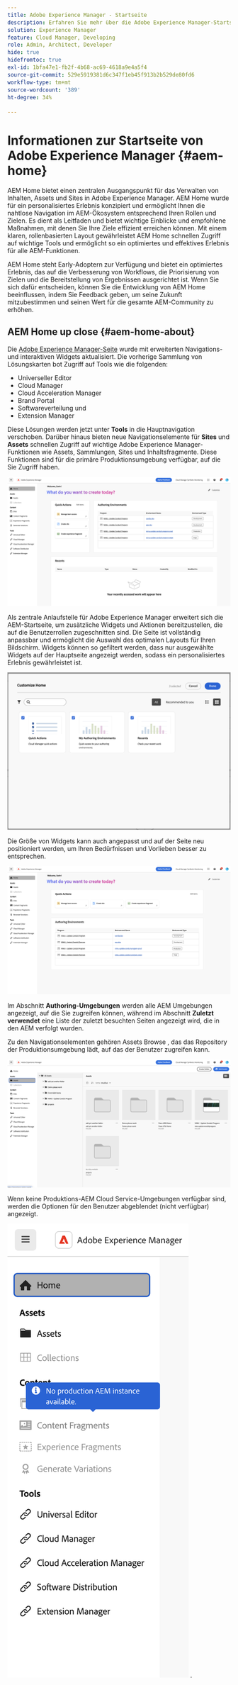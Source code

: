 ```yaml
---
title: Adobe Experience Manager - Startseite
description: Erfahren Sie mehr über die Adobe Experience Manager-Startseite.
solution: Experience Manager
feature: Cloud Manager, Developing
role: Admin, Architect, Developer
hide: true
hidefromtoc: true
exl-id: 1bfa47e1-fb2f-4b68-ac69-4618a9e4a5f4
source-git-commit: 529e5919381d6c347f1eb45f913b2b529de80fd6
workflow-type: tm+mt
source-wordcount: '389'
ht-degree: 34%

---
```


# Informationen zur Startseite von Adobe Experience Manager {#aem-home}

AEM Home bietet einen zentralen Ausgangspunkt für das Verwalten von Inhalten, Assets und Sites in Adobe Experience Manager. AEM Home wurde für ein personalisiertes Erlebnis konzipiert und ermöglicht Ihnen die nahtlose Navigation im AEM-Ökosystem entsprechend Ihren Rollen und Zielen. Es dient als Leitfaden und bietet wichtige Einblicke und empfohlene Maßnahmen, mit denen Sie Ihre Ziele effizient erreichen können. Mit einem klaren, rollenbasierten Layout gewährleistet AEM Home schnellen Zugriff auf wichtige Tools und ermöglicht so ein optimiertes und effektives Erlebnis für alle AEM-Funktionen.

AEM Home steht Early-Adoptern zur Verfügung und bietet ein optimiertes Erlebnis, das auf die Verbesserung von Workflows, die Priorisierung von Zielen und die Bereitstellung von Ergebnissen ausgerichtet ist. Wenn Sie sich dafür entscheiden, können Sie die Entwicklung von AEM Home beeinflussen, indem Sie Feedback geben, um seine Zukunft mitzubestimmen und seinen Wert für die gesamte AEM-Community zu erhöhen.

## AEM Home up close {#aem-home-about}

Die [Adobe Experience Manager-Seite](https://experience.adobe.com/#/experiencemanager) wurde mit erweiterten Navigations- und interaktiven Widgets aktualisiert. Die vorherige Sammlung von Lösungskarten bot Zugriff auf Tools wie die folgenden:

* Universeller Editor
* Cloud Manager
* Cloud Acceleration Manager
* Brand Portal
* Softwareverteilung und
* Extension Manager

Diese Lösungen werden jetzt unter **Tools** in die Hauptnavigation verschoben. Darüber hinaus bieten neue Navigationselemente für **Sites** und **Assets** schnellen Zugriff auf wichtige Adobe Experience Manager-Funktionen wie Assets, Sammlungen, Sites und Inhaltsfragmente. Diese Funktionen sind für die primäre Produktionsumgebung verfügbar, auf die Sie Zugriff haben.

![AEM Home-Umgebungen](/help/implementing/cloud-manager/assets/aem-home-author-environments.png)

Als zentrale Anlaufstelle für Adobe Experience Manager erweitert sich die AEM-Startseite, um zusätzliche Widgets und Aktionen bereitzustellen, die auf die Benutzerrollen zugeschnitten sind. Die Seite ist vollständig anpassbar und ermöglicht die Auswahl des optimalen Layouts für Ihren Bildschirm. Widgets können so gefiltert werden, dass nur ausgewählte Widgets auf der Hauptseite angezeigt werden, sodass ein personalisiertes Erlebnis gewährleistet ist.

![AEM Home customized](/help/implementing/cloud-manager/assets/aem-home-custom.png)

Die Größe von Widgets kann auch angepasst und auf der Seite neu positioniert werden, um Ihren Bedürfnissen und Vorlieben besser zu entsprechen.

![AEM Home widgets](/help/implementing/cloud-manager/assets/aem-home-widgets.png)

Im Abschnitt **Authoring-Umgebungen** werden alle AEM Umgebungen angezeigt, auf die Sie zugreifen können, während im Abschnitt **Zuletzt verwendet** eine Liste der zuletzt besuchten Seiten angezeigt wird, die in den AEM verfolgt wurden.

Zu den Navigationselementen gehören Assets Browse , das das Repository der Produktionsumgebung lädt, auf das der Benutzer zugreifen kann.

![AEM Home navigation elements](/help/implementing/cloud-manager/assets/aem-home-navigation.png)

Wenn keine Produktions-AEM Cloud Service-Umgebungen verfügbar sind, werden die Optionen für den Benutzer abgeblendet (nicht verfügbar) angezeigt.

![AEM Home in Produktionsumgebungen](/help/implementing/cloud-manager/assets/aem-home-no-prod-environs.png)
.


